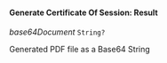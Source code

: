 

#### Generate Certificate Of Session: Result  
  
<article>

*base64Document* `String?` 

Generated PDF file as a Base64 String

</article>

